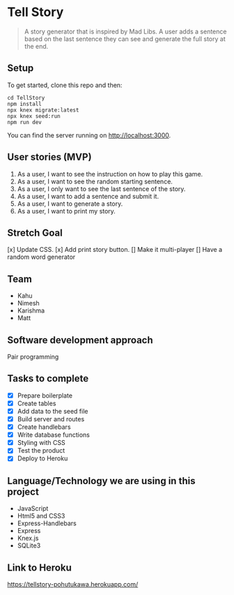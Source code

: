 # Tell Story
> A story generator that is inspired by Mad Libs. A user adds a sentence based on the last sentence they can see and generate the full story at the end.   

## Setup

To get started, clone this repo and then:

```
cd TellStory
npm install
npx knex migrate:latest
npx knex seed:run
npm run dev
```

You can find the server running on [http://localhost:3000](http://localhost:3000).

## User stories (MVP)

1. As a user, I want to see the instruction on how to play this game. 
1. As a user, I want to see the random starting sentence. 
1. As a user, I only want to see the last sentence of the story.
1. As a user, I want to add a sentence and submit it.
1. As a user, I want to generate a story.
1. As a user, I want to print my story. 

## Stretch Goal
[x] Update CSS.
[x] Add print story button.
[] Make it multi-player
[] Have a random word generator 

## Team

- Kahu 
- Nimesh
- Karishma
- Matt

## Software development approach
Pair programming

## Tasks to complete 

- [X] Prepare boilerplate
- [X] Create tables 
- [x] Add data to the seed file
- [X] Build server and routes 
- [X] Create handlebars  
- [x] Write database functions 
- [X] Styling with CSS
- [x] Test the product
- [X] Deploy to Heroku 

## Language/Technology we are using in this project 

- JavaScript 
- Html5 and CSS3
- Express-Handlebars 
- Express
- Knex.js
- SQLite3

## Link to Heroku
https://tellstory-pohutukawa.herokuapp.com/


